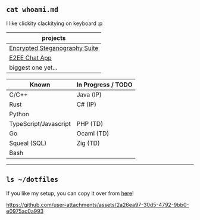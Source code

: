 ## `cat whoami.md`

I like clickity clackitying on keyboard :p

| projects |
|---|
| [Encrypted Steganography Suite](https://github.com/Francois-Coleongco/Steganography_Suite)  |
| [E2EE Chat App](https://github.com/Francois-Coleongco/E2EE_Chat_App) |
| biggest one yet... |

| Known   | In Progress / TODO |
|----------|----------|
| C/C++   | Java (IP)   |
| Rust    |  C# (IP)  |
| Python    |    |
| TypeScript/Javascript    | PHP (TD) |
| Go |  Ocaml (TD)  |
| Squeal (SQL) |  Zig (TD) |
| Bash         |           |

----------------------------------------

## `ls ~/dotfiles`

If you like my setup, you can copy it over from 
[here](https://github.com/Francois-Coleongco/dotfiles)!

https://github.com/user-attachments/assets/2a26ea97-30d5-4792-9bb0-e0975ac0a993

<!--
**Chris-Coleongco/Chris-Coleongco** is a ✨ _special_ ✨ repository because its `README.md` (this file) appears on your GitHub profile.

Here are some ideas to get you started:

- 🔭 I’m currently working on ...
- 🌱 I’m currently learning ...
- 👯 I’m looking to collaborate on ...
- 🤔 I’m looking for help with ...
- 💬 Ask me about ...
- 📫 How to reach me: ...
- 😄 Pronouns: ...
- ⚡ Fun fact: ...
-->
